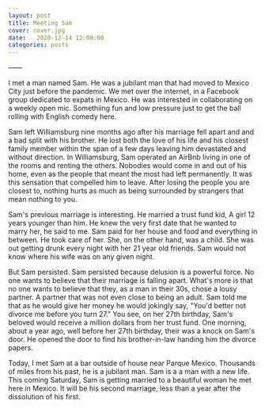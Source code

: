 ```yaml
---
layout: post
title: Meeting Sam
cover: cover.jpg
date:   2020-12-14 12:00:00
categories: posts
---
```


——

I met a man named Sam. He was a jubilant man that had moved to Mexico City just before the pandemic. We met over the internet, in a Facebook group dedicated to expats in Mexico. He was interested in collaborating on a weekly open mic. Somethiing fun and low pressure just to get the ball rolling with English comedy here.

Sam left Williamsburg nine months ago after his marriage fell apart and and a bad split with his brother. He lost both the love of his life and his closest family member within the span of a few days leaving him devastated and without direction. In Williamsburg, Sam operated an AirBnb living in one of the rooms and renting the others. Nobodies would come in and out of his home, even as the people that meant the most had left permanently. It was this sensation that compelled him to leave. After losing the people you are closest to, nothing hurts as much as being surrounded by strangers that mean nothing to you.

Sam's previous marriage is interesting. He married a trust fund kid, A girl 12 years younger than him. He knew the very first date that he wanted to marry her, he said to me. Sam paid for her house and food and everything in between. He took care of her. She, on the other hand, was a child. She was out getting drunk every night with her 21 year old friends. Sam would not know where his wife was on any given night.

But Sam persisted. Sam persisted because delusion is a powerful force. No one wants to believe that their marriage is falling apart. What's more is that no one wants to believe that they, as a man in their 30s, chose a lousy partner. A partner that was not even close to being an adult. Sam told me that as he would give her money he would jokingly say, "You'd better not divorce me before you turn 27." You see, on her 27th birthday, Sam's beloved would receive a million dollars from her trust fund. One morning, about a year ago, well before her 27th birthday, their was a knock on Sam's door. He opened the door to find his brother-in-law handing him the divorce papers.

Today, I met Sam at a bar outside of house near Parque Mexico. Thousands of miles from his past, he is a jubilant man. Sam is a a man with a new life. This coming Saturday, Sam is getting married to a beautiful woman he met here in Mexico. It will be his second marriage, less than a year after the dissolution of his first.
